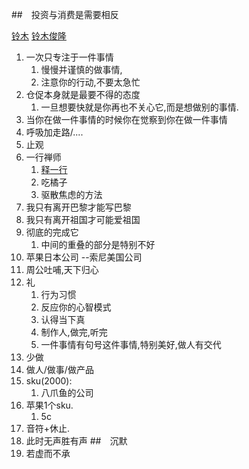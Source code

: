 

##　投资与消费是需要相反

[铃木](http://baike.baidu.com/link?url=g59trd9tlBM--k1vp-Rajtugh6EmUMNyE8vHYATmS1kXF8ztUxN-tbc3J1jiRRF1SKoIp6W0IeId7Pn0BY7WICvJorNguXmdDLs5X2iYxp5AluZ2XyTZEzqMvmoPFVXT)
[铃木俊隆](http://baike.baidu.com/link?url=Ezr7swPyj2nPMpk2Umqyw5rJtFZpL_EamJEJg4ii06pMux4Gg6wGVm4oFajFO60sRfGLknDAcf-CuwHVUz1fCHLgwzG0bsxt3hi7nKzq9i5jyJdfsQ8qLhTk7KTSlEuM)
1. 一次只专注于一件事情
    1. 慢慢并谨慎的做事情,
    2. 注意你的行动,不要太急忙
2. 仓促本身就是最要不得的态度
    1. 一旦想要快就是你再也不关心它,而是想做别的事情.
3. 当你在做一件事情的时候你在觉察到你在做一件事情
4. 呼吸加走路/....
5. 止观
6. 一行禅师
    1. [释一行](http://baike.baidu.com/link?url=grgpxlQerQywO3KI8tF5f-p8MHb-8UJ3XJnkjkkLsTtEoAjYi_s_Spar0wRORw88LvCxkicwE2AaiEi5uNBTUZD1jhP2i0WWxIFlq6kk1elG97wt2_RpCwxvSo2H6lst-sMhWByFuA5Qdr4NhEvFDTwVZRVHmTwuOcb5T39TdTSQ6j1XPoro-7sDRezyp9N9i0FBPqEqJOzlSpKJqxEQ9a)
    2. 吃橘子
    3. 驱散焦虑的方法
7. 我只有离开巴黎才能写巴黎
8. 我只有离开祖国才可能爱祖国
9. 彻底的完成它
    1. 中间的重叠的部分是特别不好
10. 苹果日本公司 --索尼美国公司
11. 周公吐哺,天下归心
12. 礼
    1. 行为习惯
    2. 反应你的心智模式
    3. 认得当下真
    4. 制作人,做完,听完
    5. 一件事情有句号这件事情,特别美好,做人有交代
13. 少做
14. 做人/做事/做产品
15. sku(2000):
    1. 八爪鱼的公司
16. 苹果1个sku.
    1. 5c
17. 音符+休止.
18. 此时无声胜有声
##　沉默
1. 若虚而不承